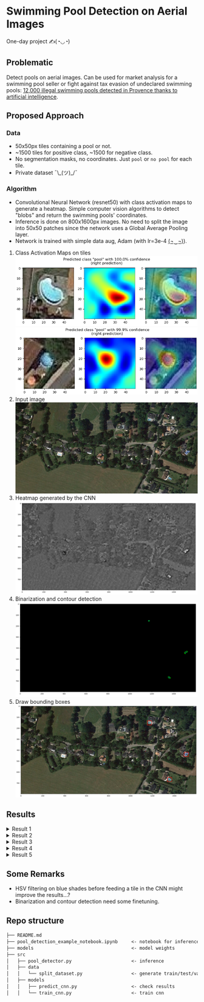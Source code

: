 # Swimming Pool Detection on Aerial Images

One-day project ✍(◔◡◔)

## Problematic

Detect pools on aerial images. Can be used for market analysis for a swimming pool seller or fight against tax evasion of undeclared swimming pools: [12,000 illegal swimming pools detected in Provence thanks to artificial intelligence](https://www.francebleu.fr/infos/societe/dans-le-var-deja-4000-piscines-non-declarees-detectees-grace-a-l-intelligence-artificielle-1642074759).

## Proposed Approach

### Data

- 50x50px tiles containing a pool or not.
- ~1500 tiles for positive class, ~1500 for negative class.
- No segmentation masks, no coordinates. Just `pool` or `no pool` for each tile.
- Private dataset ¯\\\_(ツ)_/¯

### Algorithm

- Convolutional Neural Network (resnet50) with class activation maps to generate a heatmap. Simple computer vision algorithms to detect "blobs" and return the swimming pools' coordinates.
- Inference is done on 800x1600px images. No need to split the image into 50x50 patches since the network uses a Global Average Pooling layer.
- Network is trained with simple data aug, Adam (with lr=3e-4 [(¬‿¬)](https://twitter.com/karpathy/status/801621764144971776)).

1) Class Activation Maps on tiles
    ![](figures/cam_tile_1.png)
    ![](figures/cam_tile_2.png)
2) Input image
    ![](figures/zone13.jpg)
3) Heatmap generated by the CNN
    ![](figures/zone13_heatmap.png)
4) Binarization and contour detection
    ![](figures/zone13_heatmap_binary.png)
5) Draw bounding boxes
    ![](figures/zone13_bbox.png)

## Results
<details>
  <summary>Result 1</summary>
    
![](./figures/ex1.PNG)

</details>
<details>
  <summary>Result 2</summary>
    
![](./figures/ex2.PNG)

</details>
<details>
  <summary>Result 3</summary>
    
![](./figures/ex3.PNG)

</details>
<details>
  <summary>Result 4</summary>
    
![](./figures/ex4.PNG)

</details>
<details>
  <summary>Result 5</summary>
    
![](./figures/ex5.PNG)

</details>

## Some Remarks

- HSV filtering on blue shades before feeding a tile in the CNN might improve the results...?
- Binarization and contour detection need some finetuning.

## Repo structure

```txt
├── README.md
├── pool_detection_example_notebook.ipynb     <- notebook for inference with some visualizations
├── models                                    <- model weights
├── src
│   ├── pool_detector.py                      <- inference
│   ├── data
│   │   └── split_dataset.py                  <- generate train/test/valid sets
│   ├── models
│   │   ├── predict_cnn.py                    <- check results
│   │   └── train_cnn.py                      <- train cnn
```
